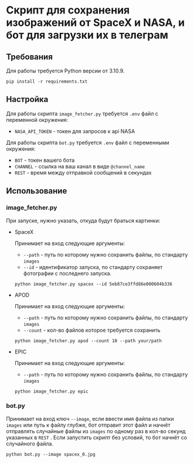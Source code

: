 # Скрипт для сохранения изображений от SpaceX и NASA, и бот для загрузки их в телеграм
## Требования
Для работы требуется Python версии от 3.10.9.
```
pip install -r requirements.txt
```
## Настройка
Для работы скрипта `image_fetcher.py` требуется `.env` файл с переменной окружения:
* `NASA_API_TOKEN` - токен для запросов к api NASA

Для работы скрипта `bot.py` требуется `.env` файл с переменными окружения: 
* `BOT` - токен вашего бота
* `CHANNEL` - ссылка на ваш канал в виде `@channel_name`
* `REST` - время между отправкой сообщений в секундах 

## Использование
### image_fetcher.py
При запуске, нужно указать, откуда будут браться картинки:
* SpaceX
  
  Принимает на вход следующие аргументы:
  - `--path` - путь по которому нужно сохранить файлы, по стандарту `images`
  - `--id` - идентификатор запуска, по стандарту сохраняет фотографии с последнего запуска.
  ```
  python image_fetcher.py spacex --id 5eb87ce3ffd86e000604b336 
  ```
* APOD
  
  Принимает на вход следующие аргументы:
  - `--path` - путь по которому нужно сохранить файлы, по стандарту `images`
  - `--count` - кол-во файлов которое требуется сохранить
  ```
  python image_fetcher.py apod --count 10 --path your/path
  ```
* EPIC
  
  Принимает на вход следующие аргументы:
  - `--path` - путь по которому нужно сохранить файлы, по стандарту `images`
  ```
  python image_fetcher.py epic
  ```
### bot.py
Принимает на вход ключ `--image`, если ввести имя файла из папки `images` или путь к файлу глубже, бот отправит этот файл и начнёт отправлять случайные файлы из `images` по одному раз в кол-во секунд указанных в `REST` . Если запустить скрипт без условий, то бот начнёт со случайного файла.
```
python bot.py --image spacex_0.jpg
```
